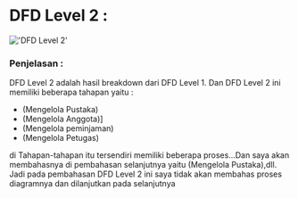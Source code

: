 # DFD Level 2 :

!['DFD Level 2'](https://i.postimg.cc/jd5tFL5q/DFD-Level-2-drawio-1.png)

### Penjelasan :

DFD Level 2 adalah hasil breakdown dari DFD Level 1. Dan  DFD Level 2 ini memiliki beberapa tahapan yaitu :

- (Mengelola Pustaka)
- (Mengelola Anggota)]
- (Mengelola peminjaman)
- (Mengelola Petugas)

di Tahapan-tahapan itu tersendiri memiliki beberapa proses...Dan saya akan membahasnya di pembahasan selanjutnya yaitu (Mengelola Pustaka),dll. Jadi pada pembahasan DFD Level 2 ini saya tidak akan membahas proses diagramnya dan dilanjutkan pada selanjutnya